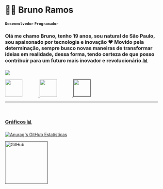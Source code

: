 # 👩‍💻 Bruno Ramos

**`Desenvolvedor`** **`Programador`**
### Olá me chamo Bruno, tenho 19 anos, sou natural de São Paulo, sou apaixonado por tecnologia e inovação ❤️ Movido pela determinação, sempre busco novas maneiras de transformar ideias em realidade, dessa forma, tendo certeza de que posso contribuir para um futuro mais inovador e revolucionário.📊


  <a href="https://www.linkedin.com/in/bruno-ramos-739b35284/" target="_blank"><img src="https://img.shields.io/badge/-LinkedIn-%230077B5?style=for-the-badge&logo=linkedin&logoColor=white" target="_blank"></a> 

<a href="brunoramoss296@gmail.com">
     <img src="https://images.icon-icons.com/2631/PNG/96/gmail_new_logo_icon_159149.png" alt=""
   style="width: 57px; margin-right: 53px; hight: 23px;"
    />


<a href="https://www.linkedin.com/in/bruno-ramos-739b35284/">
     <img src="https://cdn-icons-png.flaticon.com/128/3621/3621447.png" alt=""
   style="width: 57px; margin-right: 50px; hight: 20px;"
    />


<a href="">
     <img src="https://cdn-icons-png.flaticon.com/128/3128/3128304.png" alt=""
   style="width: 57px; margin-right: 50px; hight: 20px;"
    />



  
  
***
<br>
<h3> Gráficos 📊</h3>

![Anurag's GitHub Estatísticas](https://github-readme-stats.vercel.app/api?username=brunoramos478&show_icons=true&theme=dracula&include_all_comits=tru)


<p>
  <img
    alt="GitHub"
    height="140"
    src="https://github-readme-stats.vercel.app/api/top-langs/?username=brunoramos478&theme=dracula&layout=compact&custom_title=Linguagens&langs_count=9"
    style="align: right-50px; margin-right: 10 ;"
  />
</p>

